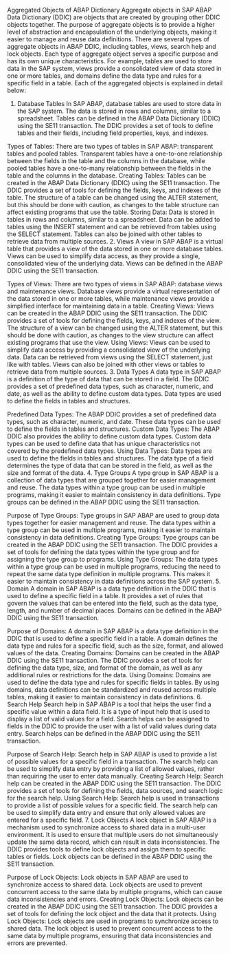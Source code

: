 Aggregated Objects of ABAP Dictionary
Aggregate objects in SAP ABAP Data Dictionary (DDIC) are objects that are created by grouping other DDIC objects together. The purpose of aggregate objects is to provide a higher level of abstraction and encapsulation of the underlying objects, making it easier to manage and reuse data definitions.
There are several types of aggregate objects in ABAP DDIC, including tables, views, search help and lock objects. Each type of aggregate object serves a specific purpose and has its own unique characteristics. For example, tables are used to store data in the SAP system, views provide a consolidated view of data stored in one or more tables, and domains define the data type and rules for a specific field in a table. Each of the aggregated objects is explained in detail below:

1. Database Tables
In SAP ABAP, database tables are used to store data in the SAP system. The data is stored in rows and columns, similar to a spreadsheet. Tables can be defined in the ABAP Data Dictionary (DDIC) using the SE11 transaction. The DDIC provides a set of tools to define tables and their fields, including field properties, keys, and indexes.

Types of Tables: There are two types of tables in SAP ABAP: transparent tables and pooled tables. Transparent tables have a one-to-one relationship between the fields in the table and the columns in the database, while pooled tables have a one-to-many relationship between the fields in the table and the columns in the database.
Creating Tables: Tables can be created in the ABAP Data Dictionary (DDIC) using the SE11 transaction. The DDIC provides a set of tools for defining the fields, keys, and indexes of the table. The structure of a table can be changed using the ALTER statement, but this should be done with caution, as changes to the table structure can affect existing programs that use the table.
Storing Data: Data is stored in tables in rows and columns, similar to a spreadsheet. Data can be added to tables using the INSERT statement and can be retrieved from tables using the SELECT statement. Tables can also be joined with other tables to retrieve data from multiple sources.
2. Views
A view in SAP ABAP is a virtual table that provides a view of the data stored in one or more database tables. Views can be used to simplify data access, as they provide a single, consolidated view of the underlying data. Views can be defined in the ABAP DDIC using the SE11 transaction.

Types of Views: There are two types of views in SAP ABAP: database views and maintenance views. Database views provide a virtual representation of the data stored in one or more tables, while maintenance views provide a simplified interface for maintaining data in a table.
Creating Views: Views can be created in the ABAP DDIC using the SE11 transaction. The DDIC provides a set of tools for defining the fields, keys, and indexes of the view. The structure of a view can be changed using the ALTER statement, but this should be done with caution, as changes to the view structure can affect existing programs that use the view.
Using Views: Views can be used to simplify data access by providing a consolidated view of the underlying data. Data can be retrieved from views using the SELECT statement, just like with tables. Views can also be joined with other views or tables to retrieve data from multiple sources.
3. Data Types
A data type in SAP ABAP is a definition of the type of data that can be stored in a field. The DDIC provides a set of predefined data types, such as character, numeric, and date, as well as the ability to define custom data types. Data types are used to define the fields in tables and structures.

Predefined Data Types: The ABAP DDIC provides a set of predefined data types, such as character, numeric, and date. These data types can be used to define the fields in tables and structures.
Custom Data Types: The ABAP DDIC also provides the ability to define custom data types. Custom data types can be used to define data that has unique characteristics not covered by the predefined data types.
Using Data Types: Data types are used to define the fields in tables and structures. The data type of a field determines the type of data that can be stored in the field, as well as the size and format of the data.
4. Type Groups
A type group in SAP ABAP is a collection of data types that are grouped together for easier management and reuse. The data types within a type group can be used in multiple programs, making it easier to maintain consistency in data definitions. Type groups can be defined in the ABAP DDIC using the SE11 transaction.

Purpose of Type Groups: Type groups in SAP ABAP are used to group data types together for easier management and reuse. The data types within a type group can be used in multiple programs, making it easier to maintain consistency in data definitions.
Creating Type Groups: Type groups can be created in the ABAP DDIC using the SE11 transaction. The DDIC provides a set of tools for defining the data types within the type group and for assigning the type group to programs.
Using Type Groups: The data types within a type group can be used in multiple programs, reducing the need to repeat the same data type definition in multiple programs. This makes it easier to maintain consistency in data definitions across the SAP system.
5. Domain
A domain in SAP ABAP is a data type definition in the DDIC that is used to define a specific field in a table. It provides a set of rules that govern the values that can be entered into the field, such as the data type, length, and number of decimal places. Domains can be defined in the ABAP DDIC using the SE11 transaction.

Purpose of Domains: A domain in SAP ABAP is a data type definition in the DDIC that is used to define a specific field in a table. A domain defines the data type and rules for a specific field, such as the size, format, and allowed values of the data.
Creating Domains: Domains can be created in the ABAP DDIC using the SE11 transaction. The DDIC provides a set of tools for defining the data type, size, and format of the domain, as well as any additional rules or restrictions for the data.
Using Domains: Domains are used to define the data type and rules for specific fields in tables. By using domains, data definitions can be standardized and reused across multiple tables, making it easier to maintain consistency in data definitions.
6. Search Help
Search help in SAP ABAP is a tool that helps the user find a specific value within a data field. It is a type of input help that is used to display a list of valid values for a field. Search helps can be assigned to fields in the DDIC to provide the user with a list of valid values during data entry. Search helps can be defined in the ABAP DDIC using the SE11 transaction.

Purpose of Search Help: Search help in SAP ABAP is used to provide a list of possible values for a specific field in a transaction. The search help can be used to simplify data entry by providing a list of allowed values, rather than requiring the user to enter data manually.
Creating Search Help: Search help can be created in the ABAP DDIC using the SE11 transaction. The DDIC provides a set of tools for defining the fields, data sources, and search logic for the search help.
Using Search Help: Search help is used in transactions to provide a list of possible values for a specific field. The search help can be used to simplify data entry and ensure that only allowed values are entered for a specific field.
7. Lock Objects
A lock object in SAP ABAP is a mechanism used to synchronize access to shared data in a multi-user environment. It is used to ensure that multiple users do not simultaneously update the same data record, which can result in data inconsistencies. The DDIC provides tools to define lock objects and assign them to specific tables or fields. Lock objects can be defined in the ABAP DDIC using the SE11 transaction.

Purpose of Lock Objects: Lock objects in SAP ABAP are used to synchronize access to shared data. Lock objects are used to prevent concurrent access to the same data by multiple programs, which can cause data inconsistencies and errors.
Creating Lock Objects: Lock objects can be created in the ABAP DDIC using the SE11 transaction. The DDIC provides a set of tools for defining the lock object and the data that it protects.
Using Lock Objects: Lock objects are used in programs to synchronize access to shared data. The lock object is used to prevent concurrent access to the same data by multiple programs, ensuring that data inconsistencies and errors are prevented.